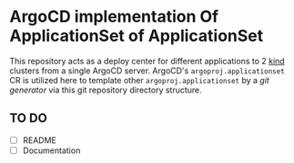# ArgoCD implementation Of ApplicationSet of ApplicationSet

This repository acts as a deploy center for different applications to 2 [kind](https://kind.sigs.k8s.io/) clusters from a single ArgoCD server.
ArgoCD's `argoproj.applicationset` CR is utilized here to template other `argoproj.applicationset` by a _git generator_ via this git repository directory structure.

## TO DO

- [ ] README 
- [ ] Documentation
